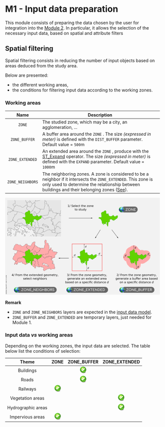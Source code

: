 # M1 - Input data preparation

This module consists of preparing the data chosen by the user for integration into the [Module 2](../data_formating/DATA_FORMATING.md).
In particular, it allows the selection of the necessary input data, based on spatial and attribute filters



## Spatial filtering

Spatial filtering consists in reducing the number of input objects based on areas deduced from the study area.

Below are presented:
- the different working areas,
- the conditions for filtering input data according to the working zones.



### Working areas

|       Name       | Description                                                  |
| :--------------: | ------------------------------------------------------------ |
|      `ZONE`      | The studied zone, which may be a city, an agglomeration, ... |
|  `ZONE_BUFFER`   | A buffer area around the `ZONE` . The size *(expressed in meter)* is defined with the `DIST_BUFFER` parameter. Default value = `500`m |
| `ZONE_EXTENDED`  | An extended area around the `ZONE` , produce with the [ST_Expand](http://www.h2gis.org/docs/dev/ST_Expand/) operator. The size *(expressed in meter)* is defined with the `EXPAND` parameter. Default value = `1000`m |
| `ZONE_NEIGHBORS` | The neighboring zones. A zone is considered to be a neighbor if it intersects the `ZONE_EXTENDED`. This zone is only used to determine the relationship between buildings and their belonging zones ([See](../data_formating/DATA_FORMATING.md#1--belonging-zone-id)). |

![](../images/zones.png)



**Remark**

- `ZONE` and `ZONE_NEIGHBORS` layers are expected in the [input data model](../input_data/INPUT_DATA_MODEL.md#zones).
- `ZONE_BUFFER`  and `ZONE_EXTENDED`  are temporary layers, just needed for Module 1.

### Input data *vs* working areas

Depending on the working zones, the input data are selected. The table below list the conditions of selection:

|       Theme        |              ZONE              |          ZONE_BUFFER           |         ZONE_EXTENDED          |
| :----------------: | :----------------------------: | :----------------------------: | :----------------------------: |
|     Buildings      |                                | ![](../images/icons/check.png) |                                |
|       Roads        |                                | ![](../images/icons/check.png) |                                |
|      Railways      | ![](../images/icons/check.png) |                                |                                |
|  Vegetation areas  |                                |                                | ![](../images/icons/check.png) |
| Hydrographic areas |                                |                                | ![](../images/icons/check.png) |
|  Impervious areas  | ![](../images/icons/check.png) |                                |                                |

